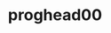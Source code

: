---
title: proghead00
github: https://github.com/proghead00
mode: dark
transition: 1s
score: 72.3
archetype:
- Little Bit of Everything
---